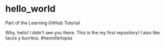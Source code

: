 # hello_world
Part of the Learning GitHub Tutorial

Why, hello! I didn't see you there.
This is the my first repository!
I also like tacos y burritos. #henniferlopez
